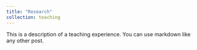 ```yaml
---
title: "Research"
collection: teaching
---
```


This is a description of a teaching experience. You can use markdown like any other post.
